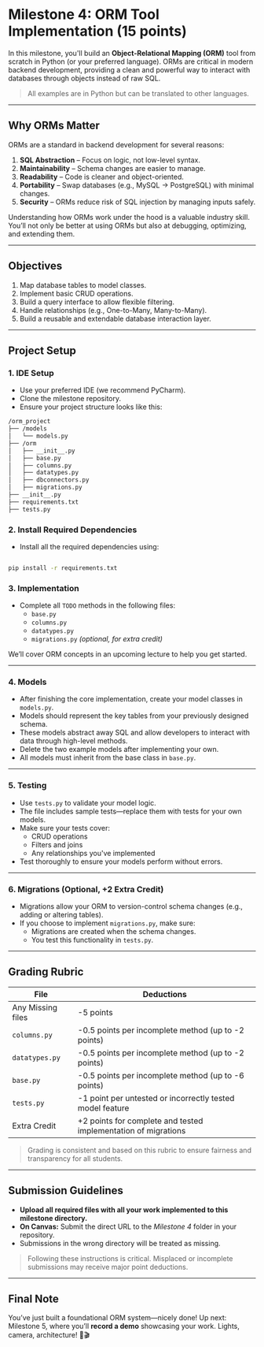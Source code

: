 # Milestone 4: ORM Tool Implementation (15 points)

In this milestone, you'll build an **Object-Relational Mapping (ORM)** tool from scratch in Python (or your preferred language). ORMs are critical in modern backend development, providing a clean and powerful way to interact with databases through objects instead of raw SQL.

> All examples are in Python but can be translated to other languages.

---

## Why ORMs Matter

ORMs are a standard in backend development for several reasons:

1. **SQL Abstraction** – Focus on logic, not low-level syntax.
2. **Maintainability** – Schema changes are easier to manage.
3. **Readability** – Code is cleaner and object-oriented.
4. **Portability** – Swap databases (e.g., MySQL → PostgreSQL) with minimal changes.
5. **Security** – ORMs reduce risk of SQL injection by managing inputs safely.

Understanding how ORMs work under the hood is a valuable industry skill. You’ll not only be better at using ORMs but also at debugging, optimizing, and extending them.

---

## Objectives

1. Map database tables to model classes.
2. Implement basic CRUD operations.
3. Build a query interface to allow flexible filtering.
4. Handle relationships (e.g., One-to-Many, Many-to-Many).
5. Build a reusable and extendable database interaction layer.

---

## Project Setup

### 1. IDE Setup

- Use your preferred IDE (we recommend PyCharm).
- Clone the milestone repository.
- Ensure your project structure looks like this:

```bash
/orm_project
├── /models
│   └── models.py
├── /orm
│   ├── __init__.py
│   ├── base.py
│   ├── columns.py
│   ├── datatypes.py
│   ├── dbconnectors.py
│   ├── migrations.py
├── __init__.py
├── requirements.txt
├── tests.py

```

### 2. **Install Required Dependencies**

- Install all the required dependencies using:

```bash 

pip install -r requirements.txt

```

### 3. **Implementation**

- Complete all `TODO` methods in the following files:
  - `base.py`
  - `columns.py`
  - `datatypes.py`
  - `migrations.py` *(optional, for extra credit)*

We’ll cover ORM concepts in an upcoming lecture to help you get started.

---

### 4. **Models**

- After finishing the core implementation, create your model classes in `models.py`.
- Models should represent the key tables from your previously designed schema.
- These models abstract away SQL and allow developers to interact with data through high-level methods.
- Delete the two example models after implementing your own.
- All models must inherit from the base class in `base.py`.

---

### 5. **Testing**

- Use `tests.py` to validate your model logic.
- The file includes sample tests—replace them with tests for your own models.
- Make sure your tests cover:
  - CRUD operations
  - Filters and joins
  - Any relationships you've implemented
- Test thoroughly to ensure your models perform without errors.

---

### 6. **Migrations (Optional, +2 Extra Credit)**

- Migrations allow your ORM to version-control schema changes (e.g., adding or altering tables).
- If you choose to implement `migrations.py`, make sure:
  - Migrations are created when the schema changes.
  - You test this functionality in `tests.py`.

---

## Grading Rubric

| File              | Deductions                                                     |
|-------------------|----------------------------------------------------------------|
| Any Missing files | -5 points                                                      |
| `columns.py`      | -0.5 points per incomplete method (up to -2 points)            |
| `datatypes.py`    | -0.5 points per incomplete method (up to -2 points)            |
| `base.py`         | -0.5 points per incomplete method (up to -6 points)            |
| `tests.py`        | -1 point per untested or incorrectly tested model feature      |
| Extra Credit      | +2 points for complete and tested implementation of migrations |

> Grading is consistent and based on this rubric to ensure fairness and transparency for all students.

---

## Submission Guidelines

- **Upload all required files with all your work implemented to this milestone directory.**
- **On Canvas:** Submit the direct URL to the *Milestone 4* folder in your repository.
- Submissions in the wrong directory will be treated as missing.

> Following these instructions is critical. Misplaced or incomplete submissions may receive major point deductions.

---

## Final Note 

You’ve just built a foundational ORM system—nicely done! Up next: Milestone 5, where you’ll **record a demo** showcasing your work. Lights, camera, architecture! 🍿🎬
